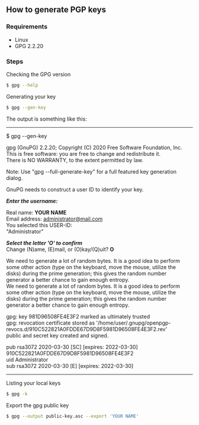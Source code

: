 ## How to generate PGP keys

### Requirements

- Linux
- GPG 2.2.20

### Steps

Checking the GPG version
```bash
$ gpg --help
```
Generating your key
```bash
$ gpg --gen-key
```
The output is something like this:
___
$ gpg --gen-key

gpg (GnuPG) 2.2.20; Copyright (C) 2020 Free Software Foundation, Inc.  
This is free software: you are free to change and redistribute it.  
There is NO WARRANTY, to the extent permitted by law.  

Note: Use "gpg --full-generate-key" for a full featured key generation dialog.

GnuPG needs to construct a user ID to identify your key.

***Enter the username:***  

Real name: **YOUR NAME**  
Email address: administrator@mail.com  
You selected this USER-ID:  
     "Administrator"  

***Select the letter 'O' to confirm***  
Change (N)ame, (E)mail, or (O)kay/(Q)uit? **O**  

We need to generate a lot of random bytes. It is a good idea to perform  
some other action (type on the keyboard, move the mouse, utilize the  
disks) during the prime generation; this gives the random number  
generator a better chance to gain enough entropy.  
We need to generate a lot of random bytes. It is a good idea to perform  
some other action (type on the keyboard, move the mouse, utilize the  
disks) during the prime generation; this gives the random number  
generator a better chance to gain enough entropy.  


gpg: key 981D96508FE4E3F2 marked as ultimately trusted  
gpg: revocation certificate stored as '/home/user/.gnupg/openpgp-revocs.d/910C522821A0FDDE67D9D8F5981D96508FE4E3F2.rev'  
public and secret key created and signed.  

pub   rsa3072 2020-03-30 [SC] [expires: 2022-03-30]  
      910C522821A0FDDE67D9D8F5981D96508FE4E3F2  
uid                      Administrator  
sub   rsa3072 2020-03-30 [E] [expires: 2022-03-30]  
___
Listing your local keys
```bash
$ gpg -k
```
Export the gpg public key
```bash
$ gpg --output public-key.asc --export 'YOUR NAME'
```
